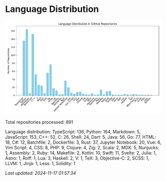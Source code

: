 # Language Distribution

![Language Distribution Chart](language_distribution_bar_chart.png)

Total repositories processed: 891

Language distribution:
TypeScript: 136, Python: 164, Markdown: 5, JavaScript: 153, C++: 52, C: 26, Shell: 24, Dart: 5, Java: 56, Go: 77, HTML: 18, C#: 12, Batchfile: 2, Dockerfile: 3, Rust: 37, Jupyter Notebook: 20, Vue: 6, Vim Script: 4, CSS: 8, PHP: 9, Clojure: 4, Zig: 2, Scala: 2, MDX: 5, Nunjucks: 1, Assembly: 2, Ruby: 14, Makefile: 2, Kotlin: 10, Swift: 11, Svelte: 2, Julia: 1, Astro: 1, Roff: 1, Lua: 3, Haskell: 2, V: 1, TeX: 3, Objective-C: 2, SCSS: 1, LLVM: 1, Jinja: 1, Less: 1, Solidity: 1


_Last updated: 2024-11-17 01:57:34_
